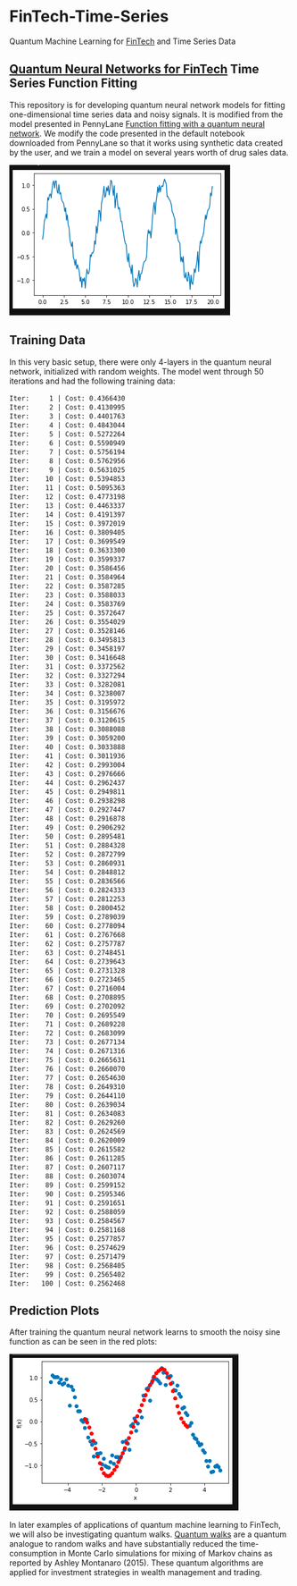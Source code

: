 # FinTech-Time-Series
Quantum Machine Learning for [FinTech](https://towardsdatascience.com/ten-applications-of-ai-to-fintech-22d626c2fdac) and Time Series Data

## [Quantum Neural Networks for FinTech](https://fintechcircle.com/insights/quantum-machine-learning/) Time Series Function Fitting
This repository is for developing quantum neural network models for fitting one-dimensional time series data and noisy signals. It is modified from the model presented in PennyLane [Function fitting with a quantum neural network](https://pennylane.ai/qml/app/quantum_neural_net.html). We modify the code presented in the default notebook downloaded from PennyLane so that it works using synthetic data created by the user, and we train a model on several years worth of drug sales data. 

![alt text](noisy_sine.png)

## Training Data
In this very basic setup, there were only 4-layers in the quantum neural network, initialized with random weights. The model went through 50 iterations and had the following training data:

```
Iter:     1 | Cost: 0.4366430 
Iter:     2 | Cost: 0.4130995 
Iter:     3 | Cost: 0.4401763 
Iter:     4 | Cost: 0.4843044 
Iter:     5 | Cost: 0.5272264 
Iter:     6 | Cost: 0.5590949 
Iter:     7 | Cost: 0.5756194 
Iter:     8 | Cost: 0.5762956 
Iter:     9 | Cost: 0.5631025 
Iter:    10 | Cost: 0.5394853 
Iter:    11 | Cost: 0.5095363 
Iter:    12 | Cost: 0.4773198 
Iter:    13 | Cost: 0.4463337 
Iter:    14 | Cost: 0.4191397 
Iter:    15 | Cost: 0.3972019 
Iter:    16 | Cost: 0.3809405 
Iter:    17 | Cost: 0.3699549 
Iter:    18 | Cost: 0.3633300 
Iter:    19 | Cost: 0.3599337 
Iter:    20 | Cost: 0.3586456 
Iter:    21 | Cost: 0.3584964 
Iter:    22 | Cost: 0.3587285 
Iter:    23 | Cost: 0.3588033 
Iter:    24 | Cost: 0.3583769 
Iter:    25 | Cost: 0.3572647 
Iter:    26 | Cost: 0.3554029 
Iter:    27 | Cost: 0.3528146 
Iter:    28 | Cost: 0.3495813 
Iter:    29 | Cost: 0.3458197 
Iter:    30 | Cost: 0.3416648 
Iter:    31 | Cost: 0.3372562 
Iter:    32 | Cost: 0.3327294 
Iter:    33 | Cost: 0.3282081 
Iter:    34 | Cost: 0.3238007 
Iter:    35 | Cost: 0.3195972 
Iter:    36 | Cost: 0.3156676 
Iter:    37 | Cost: 0.3120615 
Iter:    38 | Cost: 0.3088088 
Iter:    39 | Cost: 0.3059200 
Iter:    40 | Cost: 0.3033888 
Iter:    41 | Cost: 0.3011936 
Iter:    42 | Cost: 0.2993004 
Iter:    43 | Cost: 0.2976666 
Iter:    44 | Cost: 0.2962437 
Iter:    45 | Cost: 0.2949811 
Iter:    46 | Cost: 0.2938298 
Iter:    47 | Cost: 0.2927447 
Iter:    48 | Cost: 0.2916878 
Iter:    49 | Cost: 0.2906292 
Iter:    50 | Cost: 0.2895481 
Iter:    51 | Cost: 0.2884328 
Iter:    52 | Cost: 0.2872799 
Iter:    53 | Cost: 0.2860931 
Iter:    54 | Cost: 0.2848812 
Iter:    55 | Cost: 0.2836566 
Iter:    56 | Cost: 0.2824333 
Iter:    57 | Cost: 0.2812253 
Iter:    58 | Cost: 0.2800452 
Iter:    59 | Cost: 0.2789039 
Iter:    60 | Cost: 0.2778094 
Iter:    61 | Cost: 0.2767668 
Iter:    62 | Cost: 0.2757787 
Iter:    63 | Cost: 0.2748451 
Iter:    64 | Cost: 0.2739643 
Iter:    65 | Cost: 0.2731328 
Iter:    66 | Cost: 0.2723465 
Iter:    67 | Cost: 0.2716004 
Iter:    68 | Cost: 0.2708895 
Iter:    69 | Cost: 0.2702092 
Iter:    70 | Cost: 0.2695549 
Iter:    71 | Cost: 0.2689228 
Iter:    72 | Cost: 0.2683099 
Iter:    73 | Cost: 0.2677134 
Iter:    74 | Cost: 0.2671316 
Iter:    75 | Cost: 0.2665631 
Iter:    76 | Cost: 0.2660070 
Iter:    77 | Cost: 0.2654630 
Iter:    78 | Cost: 0.2649310 
Iter:    79 | Cost: 0.2644110 
Iter:    80 | Cost: 0.2639034 
Iter:    81 | Cost: 0.2634083 
Iter:    82 | Cost: 0.2629260 
Iter:    83 | Cost: 0.2624569 
Iter:    84 | Cost: 0.2620009 
Iter:    85 | Cost: 0.2615582 
Iter:    86 | Cost: 0.2611285 
Iter:    87 | Cost: 0.2607117 
Iter:    88 | Cost: 0.2603074 
Iter:    89 | Cost: 0.2599152 
Iter:    90 | Cost: 0.2595346 
Iter:    91 | Cost: 0.2591651 
Iter:    92 | Cost: 0.2588059 
Iter:    93 | Cost: 0.2584567 
Iter:    94 | Cost: 0.2581168 
Iter:    95 | Cost: 0.2577857 
Iter:    96 | Cost: 0.2574629 
Iter:    97 | Cost: 0.2571479 
Iter:    98 | Cost: 0.2568405 
Iter:    99 | Cost: 0.2565402 
Iter:   100 | Cost: 0.2562468 
```

## Prediction Plots
After training the quantum neural network learns to smooth the noisy sine function as can be seen in the red plots:

![alt text](noisy_sine_trained.png)

In later examples of applications of quantum machine learning to FinTech, we will also be investigating quantum walks. [Quantum walks](https://fintechcircle.com/insights/quantum-machine-learning/) are a quantum analogue to random walks and have substantially reduced the time-consumption in Monte Carlo simulations for mixing of Markov chains as reported by Ashley Montanaro (2015). These quantum algorithms are applied for investment strategies in wealth management and trading.

